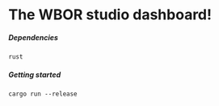 # The WBOR studio dashboard!

##### Dependencies

`rust`

##### Getting started

`cargo run --release`
